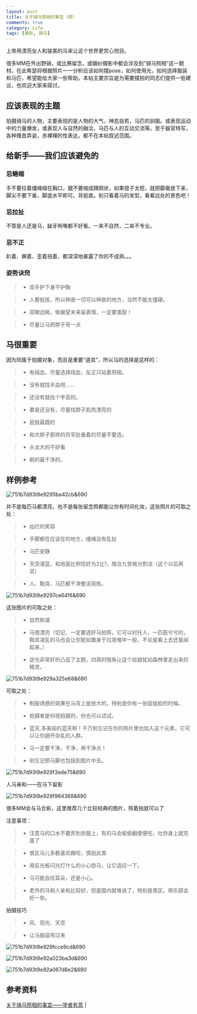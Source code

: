 ```yaml
---
layout: post
title: 关于骑马照相的事宜（转）
comments: true
category: Life
tags: [摄影, 骑马]
---
```


上帝用漂亮女人和骏美的马来让这个世界更赏心悦目。

很多MM在外出野骑，或比赛留念，或婚纱摄影中都会涉及到“骑马照相”这一题材。在此希瑟将根据照片一一分析应该如何摆pose，如何使用光，如何选择服装和马匹，希望能给大家一些帮助。本帖主要宗旨是为需要摆拍的同志们提供一些建议，也欢迎大家来探讨。

## 应该表现的主题

拍摄骑马的人物，主要表现的是人物的大气，神态自若，马匹的驯服。或表现运动中的力量爆发，或表现人与自然的融洽，马匹与人的互动交流等。至于器官特写，各种搔首弄姿，赤裸裸的性表达，都不在本帖叙述范围。

## 给新手——我们应该避免的

### 忌蜷缩

手不要拉着缰绳缩在胸口，腿不要缩成蹲厕状，如果镫子太短，就把脚垂放下来，脚尖不要下垂，脚底水平即可。背挺直。别只看着马的发型，看看远处的景色吧！

### 忌拉扯

不管是人还是马，龇牙咧嘴都不好看。一来不自然，二来不专业。

### 忌不正

趴着、撅着、歪着扭着，都深深地暴露了你的不成熟。。。

### 姿势诀窍

> * 双手护下身不护胸

> * 人要挺拔，所以伸直一切可以伸直的地方，当然不能太僵硬。

> * 双眼远眺，做展望未来装表情，一定要蛋腚！

> * 尽量让马把脖子弯一点

## 马很重要

因为同属于拍摄对象，而且是重要“道具”，所以马的选择是这样的：

> * 有纯血，尽量选择纯血，反正只站着照相。

> * 没有就找半血吧……

> * 还没有就找个字高的。

> * 要是还没有，尽量找脖子肌肉漂亮的

> * 屁股最圆的

> * 和大胖子那样的将军肚垂着的尽量不要选。

> * 头太大的不好看

> * 刷的最干净的。

## 样例参考

![751b7d93t9e9295ba42cb&690](/images/2016-08-07-photographic-with-horse/751b7d93t9e9295ba42cb&690.jpg)

并不是每匹马都漂亮，也不是每张留念照都能让你有时间化妆，这张照片的可取之处：

> * 灿烂的笑容

> * 手脚都在应该在的地方，缰绳没有乱扯

> * 马匹安静

> * 天空湛蓝，和地面比例恰好为2比1，暗合九宫格分割法（这个以后再说）

> * 人、鞍具、马匹都干净整洁简练。

![751b7d93t9e9297ce64f6&690](/images/2016-08-07-photographic-with-horse/751b7d93t9e9297ce64f6&690.jpg)

这张图片的可取之处：

> * 自然和谐

> * 马很漂亮（切记，一定要选好马拍照，它可以衬托人，一匹脏兮兮的，鞍具凌乱的马也会让你犹如置身于垃圾堆中一般，不论是看上去还是闻起来。）

> * 逆光非常好的凸显了主题，四周的暗角让这个姑娘犹如森林里走出来的精灵。

![751b7d93t9e929a325e68&690](/images/2016-08-07-photographic-with-horse/751b7d93t9e929a325e68&690.jpg)

可取之处：

> * 制服诱惑的效果在马背上是放大的，特别是你有一张娃娃脸的时候。

> * 拍摄者是仰视拍摄的，你也可以试试。

> * 蓝天,多美丽的蓝天啊！千万别忘记在你的照片里也加入这个元素，它可以让你避开杂乱的人群。

> * 马一定要干净，干净，再干净点！

> * 别忘记把马脚也包括到图片中去。

![751b7d93t9e929f3ede75&690](/images/2016-08-07-photographic-with-horse/751b7d93t9e929f3ede75&690.jpg)

人马亲和——在马下留影

![751b7d93t9e929f964368&690](/images/2016-08-07-photographic-with-horse/751b7d93t9e929f964368&690.jpg)

很多MM会与马合影，这里推荐几个比较经典的图片，照着拍就可以了

注意事项：

> * 注意马的口水不要弄到衣服上，有的马会偷偷翻便便吃，吐你身上就完蛋了

> * 景区马儿多数喜欢踢咬，慎拍此类

> * 用反光板闪光灯什么的小心惊马，让它适应一下。

> * 马可能会咬耳朵，还是小心。

> * 老外的马和人亲和比较好，但是国内就难说了，特别是景区。俱乐部会好一些。

拍摄技巧

> * 风、阳光、天空

> * 让马脑袋弯过来

![751b7d93t9e929fcce9cd&690](/images/2016-08-07-photographic-with-horse/751b7d93t9e929fcce9cd&690.jpg)

![751b7d93t9e92a023ba3d&690](/images/2016-08-07-photographic-with-horse/751b7d93t9e92a023ba3d&690.jpg)

![751b7d93t9e92a067d8e2&690](/images/2016-08-07-photographic-with-horse/751b7d93t9e92a067d8e2&690.jpg)

##  参考资料

[关于骑马照相的事宜——学者有意](http://blog.sina.com.cn/s/blog_751b7d930100r1y3.html)                                           |

